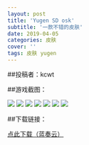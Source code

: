 ```yaml
---
layout: post
title: 'Yugen SD osk'
subtitle: '一款不错的皮肤'
date: 2019-04-05
categories: 皮肤
cover: ''
tags: 皮肤 yugen
---
```


##投稿者：kcwt

##游戏截图：

<img src="https://i.postimg.cc/Sx5TZVwP/screenshot120.jpg">

<img src="https://i.postimg.cc/rs8QdHrD/screenshot121.jpg">

<img src="https://i.postimg.cc/7Ytm6mYL/screenshot122.jpg">


<img src="https://i.postimg.cc/qvtQCyzx/screenshot123.jpg">


<img src="https://i.postimg.cc/KYBN0b7K/screenshot124.jpg">

<img src="https://i.postimg.cc/7ZTML4WB/screenshot125.jpg">

<img src="https://i.postimg.cc/s2YYpcy7/screenshot126.jpg">


##下载链接：

[点此下载（蓝奏云）](https://www.lanzous.com/i3o18ja)